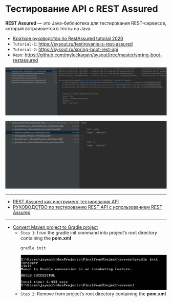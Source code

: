 # Тестирование API с REST Assured

**REST Assured** — это Java-библиотека для тестирования REST-сервисов, который встраивается в тесты на Java.

* [Краткое руководство по RestAssured tutorial 2020](https://ru.lambdageeks.com/api-testing-automation-restassured)
* `Tutorial-1`: https://sysout.ru/testirovanie-s-rest-assured
* `Tutorial-2`: https://sysout.ru/spring-boot-rest-api
* `Repo`: https://github.com/myluckagain/sysout/tree/master/spring-boot-restassured

![Screenshot-01](screenshot_01.png)

![Screenshot-02](screenshot_02.png)


---

* [REST Assured как инструмент тестирования API](https://medium.com/effective-developers/rest-assured-как-инструмент-тестирования-api-216b2d4e2d2c)
* [РУКОВОДСТВО по тестированию REST API с использованием REST Assured](https://www.loadview-testing.com/ru/blog/руководство-по-тестированию-автомат)


---

* [Convert Maven project to Gradle project](https://medium.com/@jayanisumudini/convert-maven-project-to-gradle-project-d1a829d7637f)
  * `Step 1`: I run the gradle init command into project’s root directory containing the **pom.xml**
    ```shell
    gradle init
    ```
    ![Screenshot-03.jpg](screenshot_03.jpg)
  * `Step 2`: Remove from project’s root directory containing the **pom.xml**
